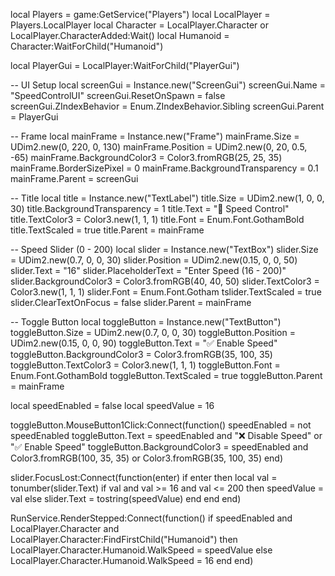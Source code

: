 local Players = game:GetService("Players")
local LocalPlayer = Players.LocalPlayer
local Character = LocalPlayer.Character or LocalPlayer.CharacterAdded:Wait()
local Humanoid = Character:WaitForChild("Humanoid")

local PlayerGui = LocalPlayer:WaitForChild("PlayerGui")

-- UI Setup
local screenGui = Instance.new("ScreenGui")
screenGui.Name = "SpeedControlUI"
screenGui.ResetOnSpawn = false
screenGui.ZIndexBehavior = Enum.ZIndexBehavior.Sibling
screenGui.Parent = PlayerGui

-- Frame
local mainFrame = Instance.new("Frame")
mainFrame.Size = UDim2.new(0, 220, 0, 130)
mainFrame.Position = UDim2.new(0, 20, 0.5, -65)
mainFrame.BackgroundColor3 = Color3.fromRGB(25, 25, 35)
mainFrame.BorderSizePixel = 0
mainFrame.BackgroundTransparency = 0.1
mainFrame.Parent = screenGui

-- Title
local title = Instance.new("TextLabel")
title.Size = UDim2.new(1, 0, 0, 30)
title.BackgroundTransparency = 1
title.Text = "🚀 Speed Control"
title.TextColor3 = Color3.new(1, 1, 1)
title.Font = Enum.Font.GothamBold
title.TextScaled = true
title.Parent = mainFrame

-- Speed Slider (0 - 200)
local slider = Instance.new("TextBox")
slider.Size = UDim2.new(0.7, 0, 0, 30)
slider.Position = UDim2.new(0.15, 0, 0, 50)
slider.Text = "16"
slider.PlaceholderText = "Enter Speed (16 - 200)"
slider.BackgroundColor3 = Color3.fromRGB(40, 40, 50)
slider.TextColor3 = Color3.new(1, 1, 1)
slider.Font = Enum.Font.Gotham
tslider.TextScaled = true
slider.ClearTextOnFocus = false
slider.Parent = mainFrame

-- Toggle Button
local toggleButton = Instance.new("TextButton")
toggleButton.Size = UDim2.new(0.7, 0, 0, 30)
toggleButton.Position = UDim2.new(0.15, 0, 0, 90)
toggleButton.Text = "✅ Enable Speed"
toggleButton.BackgroundColor3 = Color3.fromRGB(35, 100, 35)
toggleButton.TextColor3 = Color3.new(1, 1, 1)
toggleButton.Font = Enum.Font.GothamBold
toggleButton.TextScaled = true
toggleButton.Parent = mainFrame

local speedEnabled = false
local speedValue = 16

toggleButton.MouseButton1Click:Connect(function()
    speedEnabled = not speedEnabled
    toggleButton.Text = speedEnabled and "❌ Disable Speed" or "✅ Enable Speed"
    toggleButton.BackgroundColor3 = speedEnabled and Color3.fromRGB(100, 35, 35) or Color3.fromRGB(35, 100, 35)
end)

slider.FocusLost:Connect(function(enter)
    if enter then
        local val = tonumber(slider.Text)
        if val and val >= 16 and val <= 200 then
            speedValue = val
        else
            slider.Text = tostring(speedValue)
        end
    end
end)

RunService.RenderStepped:Connect(function()
    if speedEnabled and LocalPlayer.Character and LocalPlayer.Character:FindFirstChild("Humanoid") then
        LocalPlayer.Character.Humanoid.WalkSpeed = speedValue
    else
        LocalPlayer.Character.Humanoid.WalkSpeed = 16
    end
end)
